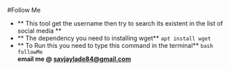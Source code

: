 #Follow Me
- ** This tool get the username then try to search its existent in the list of social media **<br>
- ** The dependency you need to installing wget** `apt install wget`<br>
- ** To Run this you need to type this command in the terminal** `bash followMe`<br>
**email me @ savjaylade84@gmail.com**